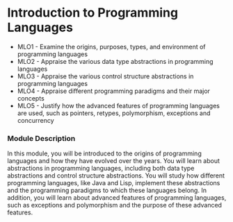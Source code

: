 # Introduction to Programming Languages
* MLO1 - Examine the origins, purposes, types, and environment of programming languages
* MLO2 - Appraise the various data type abstractions in programming languages
* MLO3 - Appraise the various control structure abstractions in programming languages
* MLO4 - Appraise different programming paradigms and their major concepts
* MLO5 - Justify how the advanced features of programming languages are used, such as pointers, retypes, polymorphism, exceptions and concurrency

### Module Description
In this module, you will be introduced to the origins of
programming languages and how they have evolved over the
years. You will learn about abstractions in programming
languages, including both data type abstractions and control
structure abstractions. You will study how different
programming languages, like Java and Lisp, implement these
abstractions and the programming paradigms to which these
languages belong. In addition, you will learn about advanced
features of programming languages, such as exceptions and
polymorphism and the purpose of these advanced features.
